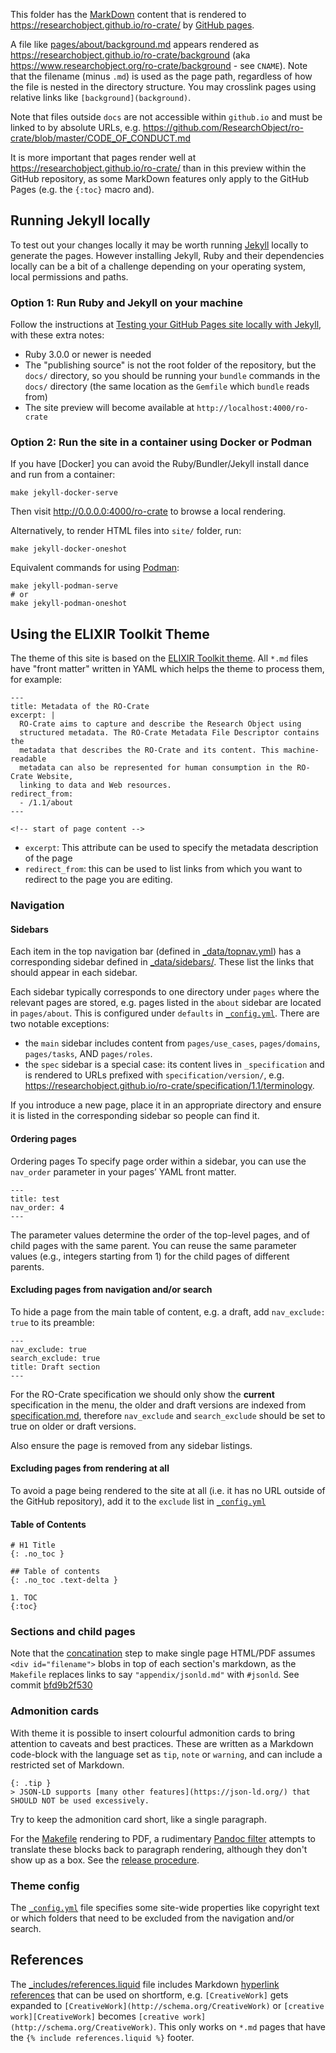 This folder has the [MarkDown](https://guides.github.com/features/mastering-markdown) content that is rendered to <https://researchobject.github.io/ro-crate/> by [GitHub pages](https://pages.github.com/).

A file like [pages/about/background.md](pages/about/background.md) appears rendered as <https://researchobject.github.io/ro-crate/background> (aka  <https://www.researchobject.org/ro-crate/background> - see `CNAME`). Note that the filename (minus `.md`) is used as the page path, regardless of how the file is nested in the directory structure. You may crosslink pages using relative links like `[background](background)`.

Note that files outside `docs` are not accessible within `github.io` and must be linked to by absolute URLs, e.g. <https://github.com/ResearchObject/ro-crate/blob/master/CODE_OF_CONDUCT.md>

It is more important that pages render well at <https://researchobject.github.io/ro-crate/> than in this  preview within the GitHub repository, as some MarkDown features only apply to the GitHub Pages (e.g. the `{:toc}` macro and).

## Running Jekyll locally

To test out your changes locally it may be worth running [Jekyll](https://jekyllrb.com/) locally to generate the pages. However installing Jekyll, Ruby and their dependencies locally can be a bit of a challenge depending on your operating system, local permissions and paths.

### Option 1: Run Ruby and Jekyll on your machine

Follow the instructions at [Testing your GitHub Pages site locally with Jekyll](https://docs.github.com/en/pages/setting-up-a-github-pages-site-with-jekyll/testing-your-github-pages-site-locally-with-jekyll), with these extra notes:

* Ruby 3.0.0 or newer is needed
* The "publishing source" is not the root folder of the repository, but the `docs/` directory, so you should be running your `bundle` commands in the `docs/` directory (the same location as the `Gemfile` which `bundle` reads from)
* The site preview will become available at `http://localhost:4000/ro-crate`

### Option 2: Run the site in a container using Docker or Podman

If you have [Docker] you can avoid the Ruby/Bundler/Jekyll install dance and run from a container:

    make jekyll-docker-serve

Then visit http://0.0.0.0:4000/ro-crate to browse a local rendering. 

Alternatively, to render HTML files into `site/` folder, run:

    make jekyll-docker-oneshot

Equivalent commands for using [Podman](https://podman.io/):

    make jekyll-podman-serve  
    # or
    make jekyll-podman-oneshot

## Using the ELIXIR Toolkit Theme

The theme of this site is based on the [ELIXIR Toolkit theme](https://elixir-belgium.github.io/elixir-toolkit-theme/). All `*.md` files have "front matter" written in YAML which helps the theme to process them, for example:

```
---
title: Metadata of the RO-Crate
excerpt: |
  RO-Crate aims to capture and describe the Research Object using
  structured metadata. The RO-Crate Metadata File Descriptor contains the
  metadata that describes the RO-Crate and its content. This machine-readable
  metadata can also be represented for human consumption in the RO-Crate Website,
  linking to data and Web resources.
redirect_from:
  - /1.1/about
---

<!-- start of page content -->
```

- `excerpt`: This attribute can be used to specify the metadata description of the page
- `redirect_from`: this can be used to list links from which you want to redirect to the page you are editing.

### Navigation

#### Sidebars

Each item in the top navigation bar (defined in [_data/topnav.yml](_data/topnav.yml)) has a corresponding sidebar defined in [_data/sidebars/](_data/sidebars/). These list the links that should appear in each sidebar. 

Each sidebar typically corresponds to one directory under `pages` where the relevant pages are stored, e.g. pages listed in the `about` sidebar are located in `pages/about`. This is configured under `defaults` in [`_config.yml`](_config.yml). There are two notable exceptions:

* the `main` sidebar includes content from `pages/use_cases`, `pages/domains`, `pages/tasks`, AND `pages/roles`.
* the `spec` sidebar is a special case: its content lives in `_specification` and is rendered to URLs prefixed with `specification/version/`, e.g. <https://researchobject.github.io/ro-crate/specification/1.1/terminology>.

If you introduce a new page, place it in an appropriate directory and ensure it is listed in the corresponding sidebar so people can find it.

#### Ordering pages

Ordering pages
To specify page order within a sidebar, you can use the `nav_order` parameter in your pages’ YAML front matter.

```
---
title: test
nav_order: 4
---
```

The parameter values determine the order of the top-level pages, and of child pages with the same parent. You can reuse the same parameter values (e.g., integers starting from 1) for the child pages of different parents.

#### Excluding pages from navigation and/or search
To hide a page from the main table of content, e.g. a draft, add `nav_exclude: true` to its preamble:

```
---
nav_exclude: true
search_exclude: true
title: Draft section
---
```

For the RO-Crate specification we should only show the **current** specification in the menu, the older and draft versions are indexed from [specification.md](specification.md), therefore `nav_exclude` and `search_exclude` should be set to true on older or draft versions.

Also ensure the page is removed from any sidebar listings.

#### Excluding pages from rendering at all

To avoid a page being rendered to the site at all (i.e. it has no URL outside of the GitHub repository), add it to the `exclude` list in [`_config.yml`](_config.yml)

#### Table of Contents

```
# H1 Title
{: .no_toc }

## Table of contents
{: .no_toc .text-delta }

1. TOC
{:toc}
```

### Sections and child pages

Note that the [concatination](../Makefile) step to make single page HTML/PDF assumes `<div id="filename">` blobs in top of each section's markdown, as the `Makefile` replaces links to say `"appendix/jsonld.md"` with `#jsonld`. See commit [bfd9b2f530](https://github.com/ResearchObject/ro-crate/commit/bfd9b2f53075f464b069b017c9648460879dda94)

### Admonition cards

With theme it is possible to insert colourful admonition cards to bring attention to caveats and best practices. 
These are written as a Markdown code-block with the language set as `tip`, `note` or `warning`, and can
include a restricted set of Markdown.

```
{: .tip }
> JSON-LD supports [many other features](https://json-ld.org/) that SHOULD NOT be used excessively.
```

Try to keep the admonition card short, like a single paragraph.

For the [Makefile](Makefile) rendering to PDF, a rudimentary [Pandoc filter](scripts/admonition.py)
attempts to translate these blocks back to paragraph rendering, although they don't show up as a box. 
See the [release procedure](RELEASE_PROCEDURE.md).


### Theme config

The [`_config.yml`](_config.yml) file specifies some site-wide properties like copyright text or which folders that need to be excluded from the navigation and/or search.

## References

The [_includes/references.liquid](_includes/references.liquid) file includes Markdown [hyperlink references](https://kramdown.gettalong.org/syntax.html#reference-links) that can be used on shortform, e.g. `[CreativeWork]` gets expanded to `[CreativeWork](http://schema.org/CreativeWork)`  or `[creative work][CreativeWork]` becomes  `[creative work](http://schema.org/CreativeWork)`. This only works on `*.md` pages that have the `{% include references.liquid %}` footer.
